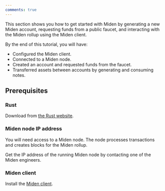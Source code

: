 ```yaml
---
comments: true
---
```


This section shows you how to get started with Miden by generating a new Miden account, requesting funds from a public faucet, and interacting with the Miden rollup using the Miden client. 

By the end of this tutorial, you will have:

- Configured the Miden client.
- Connected to a Miden node. 
- Created an account and requested funds from the faucet.
- Transferred assets between accounts by generating and consuming notes.

## Prerequisites

### Rust

Download from [the Rust website](https://www.rust-lang.org/learn/get-started).

### Miden node IP address

You will need access to a Miden node. The node processes transactions and creates blocks for the Miden rollup. 

Get the IP address of the running Miden node by contacting one of the Miden engineers. 

### Miden client

Install the [Miden client](https://docs.polygon.technology/miden/miden-client/install-and-run/).